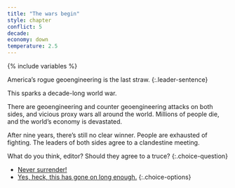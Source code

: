 ```yaml
---
title: "The wars begin"
style: chapter
conflict: 5
decade: 
economy: down
temperature: 2.5
---
```


{% include variables %}

America’s rogue geoengineering is the last straw. 
{:.leader-sentence}

This sparks a decade-long world war.

There are geoengineering and counter geoengineering attacks on both sides, and vicious proxy wars all around the world. Millions of people die, and the world’s economy is devastated.

After nine years, there’s still no clear winner. People are exhausted of fighting. The leaders of both sides agree to a clandestine meeting.

What do you think, editor? Should they agree to a truce?
{:.choice-question}

- [Never surrender!](chapter_engineered-crop-blight.html)
- [Yes, heck, this has gone on long enough.](chapter_armistice.html)
{:.choice-options}

